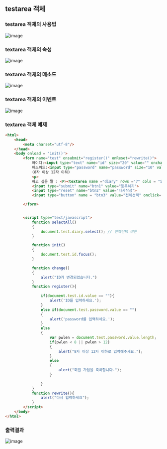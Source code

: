 ## testarea 객체

### testarea 객체의 사용법
![image](https://user-images.githubusercontent.com/82345970/165874875-ad1b8774-2b5a-4840-80f1-bf7be218adf5.png)

### textarea 객체의 속성
![image](https://user-images.githubusercontent.com/82345970/165874595-a5008205-dae7-4659-8d01-9f3a3343638f.png)

### textarea 객체의 메소드
![image](https://user-images.githubusercontent.com/82345970/165874693-c7451c4d-bdc7-49be-8c39-6f3adafc360e.png)

### textarea 객체의 이벤트
![image](https://user-images.githubusercontent.com/82345970/165874835-ff588a05-ee9f-4c7e-8a8b-e4ce032cb350.png)


### textarea 객체 예제
```html
<html>
    <head>
        <meta charset="utf-8"/>
    </head>
    <body onload = 'init()'> 
        <form name="test" onsubmit="register()" onReset="rewrite()">
            아이디:<input type="text" name="id" size="20" value="" onchange="change()"><p>
            패스워드:<input type="password" name="password" size="10" value="">
            (8자 이상 12자 이하)
            <p>
            하고 싶은 말 : <P><textarea name ="diary" rows ="7" cols = "50"></textarea></P> 
            <input type="submit" name="btn1" value="등록하기">
            <input type="reset" name="btn2" value="다시작성">
            <input type="button" name = "btn3" value="전체선택" onclick="selectAll()">

        </form>


        <script type="text/javascript">
            function selectAll()
            {
                document.test.diary.select(); // 전체선택 버튼
            }

            function init()
            {
                document.test.id.focus();
            }

            function change()
            {
                alert("ID가 변경되었습니다.")
            }
            function register(){
                
                if(document.test.id.value == ""){
                    alert('ID를 입력하세요.');
                }
                else if(document.test.password.value == "")
                {
                    alert('password를 입력하세요.');
                }
                else
                {
                    var pwlen = document.test.password.value.length;
                    if(pwlen < 8 || pwlen > 12)
                    {
                        alert("8자 이상 12자 이하로 입력해주세요.");
                    }
                    else
                    {
                        alert("회원 가입을 축하합니다.");
                    }
                    
                }
            }
            function rewrite(){
                alert("다시 입력하세요");
            }
        </script>
    </body>
</html>
```

### 출력결과
![image](https://user-images.githubusercontent.com/82345970/165875141-426049be-be48-47db-ba31-b3bed825a958.png)

